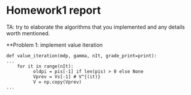 # Homework1 report

TA: try to elaborate the algorithms that you implemented and any details worth mentioned.

**Problem 1: implement value iteration

```
def value_iteration(mdp, gamma, nIt, grade_print=print):
...
    for it in range(nIt):
          oldpi = pis[-1] if len(pis) > 0 else None
          Vprev = Vs[-1] # V^{(it)}
          V = np.copy(Vprev)
...
```
